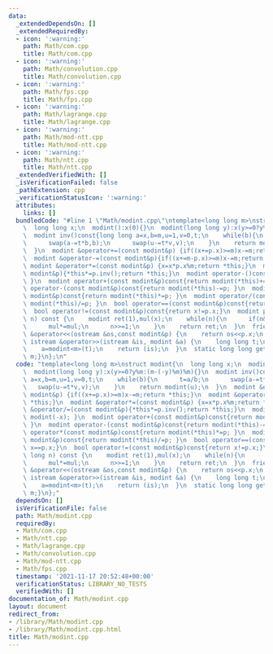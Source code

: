 ```yaml
---
data:
  _extendedDependsOn: []
  _extendedRequiredBy:
  - icon: ':warning:'
    path: Math/com.cpp
    title: Math/com.cpp
  - icon: ':warning:'
    path: Math/convolution.cpp
    title: Math/convolution.cpp
  - icon: ':warning:'
    path: Math/fps.cpp
    title: Math/fps.cpp
  - icon: ':warning:'
    path: Math/lagrange.cpp
    title: Math/lagrange.cpp
  - icon: ':warning:'
    path: Math/mod-ntt.cpp
    title: Math/mod-ntt.cpp
  - icon: ':warning:'
    path: Math/ntt.cpp
    title: Math/ntt.cpp
  _extendedVerifiedWith: []
  _isVerificationFailed: false
  _pathExtension: cpp
  _verificationStatusIcon: ':warning:'
  attributes:
    links: []
  bundledCode: "#line 1 \"Math/modint.cpp\"\ntemplate<long long m>\nstruct modint{\n\
    \  long long x;\n  modint():x(0){}\n  modint(long long y):x(y>=0?y%m:(m-(-y)%m)%m){}\n\
    \  modint inv()const{long long a=x,b=m,u=1,v=0,t;\n    while(b){\n      t=a/b;\n\
    \      swap(a-=t*b,b);\n      swap(u-=t*v,v);\n    }\n    return modint(u);\n\
    \  }\n  modint &operator+=(const modint&p) {if((x+=p.x)>=m)x-=m;return *this;}\n\
    \  modint &operator-=(const modint&p){if((x+=m-p.x)>=m)x-=m;return *this;}\n \
    \ modint &operator*=(const modint&p) {x=x*p.x%m;return *this;}\n  modint &operator/=(const\
    \ modint&p){*this*=p.inv();return *this;}\n  modint operator-()const{return modint(-x);\
    \ }\n  modint operator+(const modint&p)const{return modint(*this)+=p; }\n  modint\
    \ operator-(const modint&p)const{return modint(*this)-=p; }\n  modint operator*(const\
    \ modint&p)const{return modint(*this)*=p; }\n  modint operator/(const modint&p)const{return\
    \ modint(*this)/=p; }\n  bool operator==(const modint&p)const{return x==p.x;}\n\
    \  bool operator!=(const modint&p)const{return x!=p.x;}\n  modint pow(long long\
    \ n) const {\n    modint ret(1),mul(x);\n    while(n){\n      if(n&1)ret*=mul;\n\
    \      mul*=mul;\n      n>>=1;\n    }\n    return ret;\n  }\n  friend ostream\
    \ &operator<<(ostream &os,const modint&p) {\n    return os<<p.x;\n  }\n  friend\
    \ istream &operator>>(istream &is, modint &a) {\n    long long t;\n    is>>t;\n\
    \    a=modint<m>(t);\n    return (is);\n  }\n  static long long get_mod(){return\
    \ m;}\n};\n"
  code: "template<long long m>\nstruct modint{\n  long long x;\n  modint():x(0){}\n\
    \  modint(long long y):x(y>=0?y%m:(m-(-y)%m)%m){}\n  modint inv()const{long long\
    \ a=x,b=m,u=1,v=0,t;\n    while(b){\n      t=a/b;\n      swap(a-=t*b,b);\n   \
    \   swap(u-=t*v,v);\n    }\n    return modint(u);\n  }\n  modint &operator+=(const\
    \ modint&p) {if((x+=p.x)>=m)x-=m;return *this;}\n  modint &operator-=(const modint&p){if((x+=m-p.x)>=m)x-=m;return\
    \ *this;}\n  modint &operator*=(const modint&p) {x=x*p.x%m;return *this;}\n  modint\
    \ &operator/=(const modint&p){*this*=p.inv();return *this;}\n  modint operator-()const{return\
    \ modint(-x); }\n  modint operator+(const modint&p)const{return modint(*this)+=p;\
    \ }\n  modint operator-(const modint&p)const{return modint(*this)-=p; }\n  modint\
    \ operator*(const modint&p)const{return modint(*this)*=p; }\n  modint operator/(const\
    \ modint&p)const{return modint(*this)/=p; }\n  bool operator==(const modint&p)const{return\
    \ x==p.x;}\n  bool operator!=(const modint&p)const{return x!=p.x;}\n  modint pow(long\
    \ long n) const {\n    modint ret(1),mul(x);\n    while(n){\n      if(n&1)ret*=mul;\n\
    \      mul*=mul;\n      n>>=1;\n    }\n    return ret;\n  }\n  friend ostream\
    \ &operator<<(ostream &os,const modint&p) {\n    return os<<p.x;\n  }\n  friend\
    \ istream &operator>>(istream &is, modint &a) {\n    long long t;\n    is>>t;\n\
    \    a=modint<m>(t);\n    return (is);\n  }\n  static long long get_mod(){return\
    \ m;}\n};"
  dependsOn: []
  isVerificationFile: false
  path: Math/modint.cpp
  requiredBy:
  - Math/com.cpp
  - Math/ntt.cpp
  - Math/lagrange.cpp
  - Math/convolution.cpp
  - Math/mod-ntt.cpp
  - Math/fps.cpp
  timestamp: '2021-11-17 20:52:48+00:00'
  verificationStatus: LIBRARY_NO_TESTS
  verifiedWith: []
documentation_of: Math/modint.cpp
layout: document
redirect_from:
- /library/Math/modint.cpp
- /library/Math/modint.cpp.html
title: Math/modint.cpp
---
```


